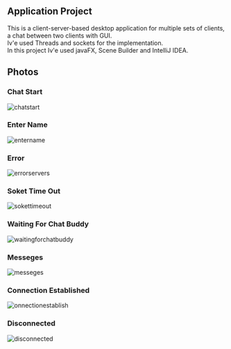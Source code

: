 ## Application Project
This is a client-server-based desktop application for multiple sets of clients,  
a chat between two clients with GUI.  
Iv'e used Threads and sockets for the implementation.  
In this project Iv'e used javaFX, Scene Builder and IntelliJ IDEA.

## Photos
### Chat Start
![chatstart](https://user-images.githubusercontent.com/81361291/204063362-61e7197e-1b7e-4282-a056-84ac2cb00fe2.png)
### Enter Name
![entername](https://user-images.githubusercontent.com/81361291/204063424-c216b3ea-69ee-4af1-97ea-c8f8fb6d8646.png)
### Error 
![errorservers](https://user-images.githubusercontent.com/81361291/204063454-aa971e36-030a-4357-8d4d-e717f249f37c.png)
### Soket Time Out
![sokettimeout](https://user-images.githubusercontent.com/81361291/204063545-152ac9b0-f265-45c4-b9c3-c2c242670358.png)
### Waiting For Chat Buddy
![waitingforchatbuddy](https://user-images.githubusercontent.com/81361291/204063576-b5165c71-0bb6-4ac6-b7a3-68493ff04141.png)
### Messeges
![messeges](https://user-images.githubusercontent.com/81361291/204063467-46f3ebc0-6249-48a8-978d-d85b13a5b8c7.png)
### Connection Established
![onnectionestablish](https://user-images.githubusercontent.com/81361291/204063482-03b1c376-335d-413c-92fd-65c03dea2176.png)
### Disconnected
![disconnected](https://user-images.githubusercontent.com/81361291/204063374-d185dddd-3f0c-4711-9206-18508015366e.png)
